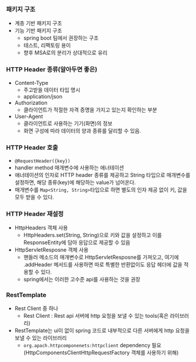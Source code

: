 ### 패키지 구조
- 계층 기반 패키지 구조
- 기능 기반 패키지 구조
  - spring boot 팀에서 권장하는 구조
  - 테스트, 리팩토링 용이
  - 향후 MSA로의 분리가 상대적으로 유리

### HTTP Header 종류(알아두면 좋은)
- Content-Type
  - 주고받을 데이터 타입 명시
  - application/json
- Authorization
  - 클라이언트가 적절한 자격 증명을 가지고 있는지 확인하는 부분
- User-Agent
  - 클라이언트로 사용하는 기기(화면)의 정보
  - 화면 구성에 따라 데이터의 양과 종류를 달리할 수 있음. 

### HTTP Header 호출
- `@RequestHeader({key})`
- handler method 매개변수에 사용하는 애너테이션
- 애너테이션의 인자로 HTTP header 종류를 제공하고 String 타입으로 매개변수를 설정하면, 해당 종류(key)에 해당하는 value가 넘어온다.
- 매개변수를 `Map<String, String>`타입으로 하면 별도의 인자 제공 없이 키, 값을 모두 받을 수 있다.

### HTTP Header 재설정
- HttpHeaders 객체 사용
  - HttpHeaders.set(String, String)으로 키와 값을 설정하고 이를 ResponseEntity에 담아 응답으로 제공할 수 있음
- HttpServletResposne 객체 사용
  - 핸들러 메소드의 매개변수로 HttpServletResposne를 가져오고, 여기에 .addHeader 메서드를 사용하면 따로 특별한 반환없이도 응답 헤더에 값을 적용할 수 있다.
  - spring에서는 이러한 고수준 api를 사용하는 것을 권장

### RestTemplate
- Rest Client 중 하나
  - Rest Client : Rest api 서버에 http 요청을 보낼 수 있는 tools(혹은 라이브러리)
- RestTemplate는 ui이 없이 spring 코드로 내부적으로 다른 서버에게 http 요청을 보낼 수 있는 라이브러리
  - `org.apach.httpcomponenets:httpclient` dependency 필요(HttpComponentsClientHttpRequestFactory 객체를 사용하기 위해)